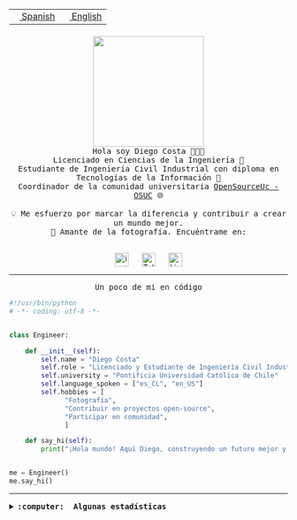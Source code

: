 <table border="0"  align="right">
 <tr><td><a href="README.md"><img src="https://upload.wikimedia.org/wikipedia/commons/thumb/8/89/Bandera_de_Espa%C3%B1a.svg/1200px-Bandera_de_Espa%C3%B1a.svg.png" height="10"> Spanish</a></td>
 <td><a href="README.en.md"><img src="https://upload.wikimedia.org/wikipedia/commons/a/a4/Flag_of_the_United_States.svg" height="10"> English</a></td></tr>
</table><br><br><br>

<p align="center">
  <img src="https://github.com/diegocostares/diegocostares/blob/main/Images/aaa2.gif?raw=true" height="200px" weight="200px">
  <br><samp>
    Hola soy Diego Costa 👨🏻‍💻<br>
    Licenciado en Ciencias de la Ingeniería 🤖<br>
    Estudiante de Ingeniería Civil Industrial con diploma en Tecnologías de la Información 🧠<br>
    Coordinador de la comunidad universitaria <a href="https://github.com/open-source-uc">OpenSourceUc - OSUC</a> 🌐<br>
  <br>
    💡 Me esfuerzo por marcar la diferencia y contribuir a crear un mundo mejor.<br>
    📸 Amante de la fotografía. Encuéntrame en: <br>
  <br></samp>
</p>

<p align="center">
   <a href="https://instagram.com/diegocosta_no" target="blank">
      <img align="center" src="https://cdn.jsdelivr.net/npm/simple-icons@3.0.1/icons/instagram.svg" alt="instagram" height="25px" width="25px" />
      &#8203;
   </a>
   &nbsp; &nbsp; &nbsp;
   <a href="https://t.me/diegocosta_no" target="blank">
      <img align="center" alt="Telegram" width="25px" src="https://icons-for-free.com/iconfiles/png/512/Telegram-1324888767380505522.png" />
      &#8203;
   </a>
   &nbsp; &nbsp; &nbsp;
   <a href="https://www.linkedin.com/in/diegocostar/" target="blank">
      <img align="center" alt="LinkedIn" width="25px" src="https://img.icons8.com/metro/452/linkedin.png" />
      &#8203;
   </a>
</p>

---

<p align="center"><front size="25"><samp>Un poco de mi en código</samp></front></p>

```python
#!/usr/bin/python
# -*- coding: utf-8 -*-


class Engineer:

    def __init__(self):
        self.name = "Diego Costa"
        self.role = "Licenciado y Estudiante de Ingeniería Civil Industrial"
        self.university = "Pontificia Universidad Católica de Chile"
        self.language_spoken = ["es_CL", "en_US"]
        self.hobbies = [
              "Fotografía",
              "Contribuir en proyectos open-source",
              "Participar en comunidad",
              ]

    def say_hi(self):
        print("¡Hola mundo! Aquí Diego, construyendo un futuro mejor y cambiando el mundo.")


me = Engineer()
me.say_hi()
```

---

<details>
  <summary><b><samp>:computer: &nbsp;Algunas estadísticas</samp></b></summary>
  <br/></p>

<!--START_SECTION:waka-->
![Code Time](http://img.shields.io/badge/Code%20Time-1%2C325%20hrs%2033%20mins-blue)

📅 **Soy más productivo los Domingo** 

```text
Lunes                    372 commits         ████░░░░░░░░░░░░░░░░░░░░░   15.16 % 
Martes                   304 commits         ███░░░░░░░░░░░░░░░░░░░░░░   12.39 % 
Miércoles                428 commits         ████░░░░░░░░░░░░░░░░░░░░░   17.44 % 
Jueves                   438 commits         ████░░░░░░░░░░░░░░░░░░░░░   17.85 % 
Viernes                  172 commits         ██░░░░░░░░░░░░░░░░░░░░░░░   07.01 % 
Sábado                   249 commits         ███░░░░░░░░░░░░░░░░░░░░░░   10.15 % 
Domingo                  491 commits         █████░░░░░░░░░░░░░░░░░░░░   20.01 % 
```


📊 **Esta semana me dediqué a** 

```text
🐱‍💻 Proyectos: 
portafolio               59 mins             ███████████████░░░░░░░░░░   60.31 % 
portafolio2              28 mins             ███████░░░░░░░░░░░░░░░░░░   28.65 % 
componentes              9 mins              ██░░░░░░░░░░░░░░░░░░░░░░░   09.86 % 
tarea-3-diegocostares    1 min               ░░░░░░░░░░░░░░░░░░░░░░░░░   01.19 % 
```


 Last Updated on 25/11/2023 18:33:08 UTC
<!--END_SECTION:waka-->

<p align="center"> <img src="https://github-readme-stats.vercel.app/api?username=diegocostares&show_icons=true&theme=ayu-mirage" alt="abhisheknaiidu" /></p>

</details>
